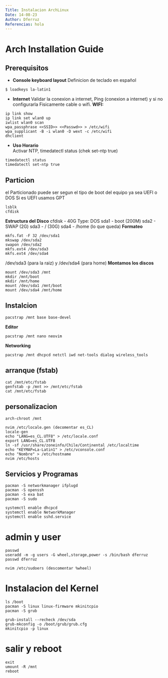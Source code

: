 ```yaml
---
Title: Instalacion ArchLinux
Date: 14-08-23
Author: Dferruz
Referencias: hola
---
```

# Arch Installation Guide
## Prerequisitos
- **Console keyboard layout**
Definicion de teclado en español
```
$ loadkeys la-latin1
```
- **Internet**
Validar la conexion a internet, Ping (conexion a internet) y si no configurarla
Fisicamente cable o wifi.
**WIFI:**
```
ip link show
ip link set wlan0 up
iwlist wlan0 scan
wpa_passphrase <<SSID>> <<Passwd>> > /etc/wifi
wpa_supplicant -B -i wlan0 -D wext -c /etc/wifi
dhclient
```
- **Uso Horario**  
Activar NTP, timedatectl status (chek set-ntp true)
```
timedatectl status
timedatectl set-ntp true
```
## Particion 
el Particionado puede ser segun el tipo de boot del equipo ya sea UEFI o DOS
Si es UEFI usamos GPT 
```
lsblk
cfdisk 
```
**Estructura del Disco**
cfdisk - 40G
Type: DOS
sda1 - boot (200M)
sda2 - SWAP (2G)
sda3 - / (30G)
sda4 - /home (lo que queda)
**Formateo**
```
mkfs.fat -F 32 /dev/sda1
mkswap /dev/sda2
swapon /dev/sda2
mkfs.ext4 /dev/sda3
mkfs.ext4 /dev/sda4
```
/dev/sda3 (para la raiz) y /dev/sda4 (para home)
**Montamos los discos**
```
mount /dev/sda3 /mnt
mkdir /mnt/boot
mkdir /mnt/home
mount /dev/sda1 /mnt/boot
mount /dev/sda4 /mnt/home
```
## Instalcion
```
pacstrap /mnt base base-devel
```
**Editor**
```
pacstrap /mnt nano neovim
```
**Networking**
```
pacstrap /mnt dhcpcd netctl iwd net-tools dialog wireless_tools
```
<!-- $ pacstrap -K /mnt base base-devel linux linux-firmware e2fsprogs dhcpcd networkmanager sof-firmware git neovim man-db man-pages texinfo -->

## arranque (fstab)
```
cat /mnt/etc/fstab
genfstab -p /mnt >> /mnt/etc/fstab
cat /mnt/etc/fstab
```
## personalizacion
```
arch-chroot /mnt
```
```
nvim /etc/locale.gen (decomentar es_CL)
locale-gen
echo "LANG=es_CL.UTF8" > /etc/locale.conf
export LANG=es_CL.UTF8
ln -sf /usr/share/zoneinfo/Chile/Continental /etc/localtime
echo "KEYMAP=La-Latin1" > /etc/vconsole.conf
echo "Nombre" > /etc/hostname
nvim /etc/hosts
```

## Servicios y Programas
```
pacman -S networkmanager ifplugd  
pacman -S openssh
pacman -S exa bat 
pacman -S sudo 
```
```
systemctl enable dhcpcd
systemctl enable NetworkManager
systemctl enable sshd.service
```
# admin y user
```
passwd
useradd -m -g users -G wheel,storage,power -s /bin/bash dferruz
passwd dferruz
```
```
nvim /etc/sudoers (descomentar %wheel)
```
# Instalacion del Kernel
```
ls /boot
pacman -S linux linux-firmware mkinitcpio
pacman -S grub
```
```
grub-install --recheck /dev/sda
grub-mkconfig -o /boot/grub/grub.cfg
mkinitcpio -p linux
```
# salir y reboot
```
exit
umount -R /mnt
reboot
```
<!--
# Instalación Archlinux
(1) Preparación
(2) Particionado 
(3) Instalación Sistema Base 
(4) Arranque
(5) Personalización del Sistema
(6) Servicios y Programas
(7) Administrador y usuarios
(8) Instalación del Kernel
(9) Salir, desmontar y Reboot

## Preparación 
**teclado**
```
loadkey la_latin1
```

**Internet**
**hora**

## Particionado 
## Instalación Sistema Base 
## Arranque
## Personalización del Sistema
## Servicios y Programas
## Administrador y usuarios
## Instalación del Kernel
## Salir, desmontar y Reboot

# dotfiles
Configuraciones personales: 
(1) qtile. Basada en antonio Sarosi 
(2) alacritty. 
(3) neovim.
(4) Rofi.

extraidas de otros repsitorios y adaptadas segun mi gusto.

Plugin importantes de nvim
https://www.tabnine.com/blog/top-vim-plugins/?utm_term=&utm_source=google.com&utm_medium=cpc&utm_campaign=14293437790&utm_content=&gclid=EAIaIQobChMIrfq1r7uS-AIVDlKRCh3zmwp7EAAYASAAEgIZ0PD_BwE
--!>
